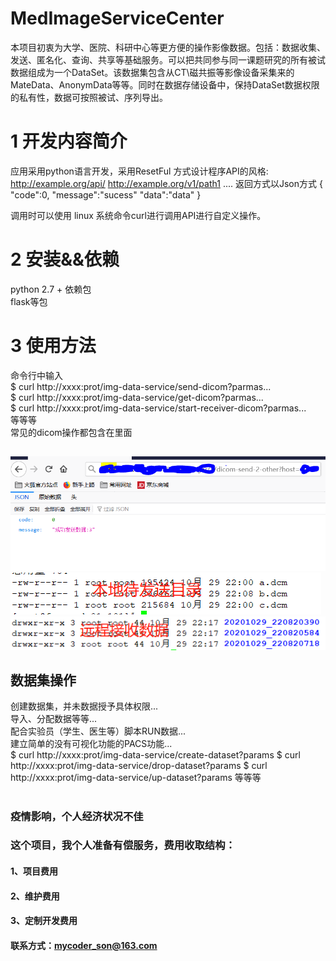 # MedImageServiceCenter
本项目初衷为大学、医院、科研中心等更方便的操作影像数据。包括：数据收集、发送、匿名化、查询、共享等基础服务。可以把共同参与同一课题研究的所有被试数据组成为一个DataSet。该数据集包含从CT\磁共振等影像设备采集来的MateData、AnonymData等等。同时在数据存储设备中，保持DataSet数据权限的私有性，数据可按照被试、序列导出。
# 1 开发内容简介
应用采用python语言开发，采用ResetFul 方式设计程序API的风格:
http://example.org/api/
http://example.org/v1/path1
....
返回方式以Json方式
{
"code":0,
"message":"sucess"
"data":"data"
}

调用时可以使用
linux 系统命令curl进行调用API进行自定义操作。

# 2 安装&&依赖
python 2.7 +
依赖包  
flask等包  
# 3 使用方法
命令行中输入  
$ curl  http://xxxx:prot/img-data-service/send-dicom?parmas...  
$ curl  http://xxxx:prot/img-data-service/get-dicom?parmas...  
$ curl  http://xxxx:prot/img-data-service/start-receiver-dicom?parmas...  
等等等   
常见的dicom操作都包含在里面
##
![image](https://github.com/codeson007/MedImageServiceCenter/blob/main/public/image/send.PNG)  
![image](https://github.com/codeson007/MedImageServiceCenter/blob/main/public/image/pre-send.png)  
![image](https://github.com/codeson007/MedImageServiceCenter/blob/main/public/image/pos-send.png)  
  
  
## 数据集操作
创建数据集，并未数据授予具体权限...   
导入、分配数据等等...  
配合实验员（学生、医生等）脚本RUN数据...  
建立简单的没有可视化功能的PACS功能...  
$ curl  http://xxxx:prot/img-data-service/create-dataset?params
$ curl  http://xxxx:prot/img-data-service/drop-dataset?params
$ curl  http://xxxx:prot/img-data-service/up-dataset?params
等等等  
  
  
#
### 疫情影响，个人经济状况不佳
### 这个项目，我个人准备有偿服务，费用收取结构：
#### 1、项目费用
#### 2、维护费用
#### 3、定制开发费用
#### 联系方式：mycoder_son@163.com

